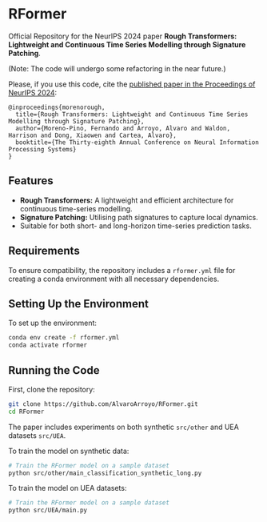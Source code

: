# RFormer

Official Repository for the NeurIPS 2024 paper **Rough Transformers: Lightweight and Continuous Time Series Modelling through Signature Patching**.

(Note: The code will undergo some refactoring in the near future.)

Please, if you use this code, cite the [published paper in the Proceedings of NeurIPS 2024](https://arxiv.org/abs/2405.20799):

```
@inproceedings{morenorough,
  title={Rough Transformers: Lightweight and Continuous Time Series Modelling through Signature Patching},
  author={Moreno-Pino, Fernando and Arroyo, Alvaro and Waldon, Harrison and Dong, Xiaowen and Cartea, Alvaro},
  booktitle={The Thirty-eighth Annual Conference on Neural Information Processing Systems}
}
```

## Features
- **Rough Transformers:** A lightweight and efficient architecture for continuous time-series modelling.
- **Signature Patching:** Utilising path signatures to capture local dynamics.
- Suitable for both short- and long-horizon time-series prediction tasks.

## Requirements

To ensure compatibility, the repository includes a `rformer.yml` file for creating a conda environment with all necessary dependencies.

## Setting Up the Environment

To set up the environment:

```bash
conda env create -f rformer.yml
conda activate rformer
```

## Running the Code

First, clone the repository:
   ```bash
   git clone https://github.com/AlvaroArroyo/RFormer.git
   cd RFormer
   ```

The paper includes experiments on both synthetic `src/other` and UEA datasets `src/UEA`. 

To train the model on synthetic data:

```bash
# Train the RFormer model on a sample dataset
python src/other/main_classification_synthetic_long.py
```

To train the model on UEA datasets:

```bash
# Train the RFormer model on a sample dataset
python src/UEA/main.py
```


